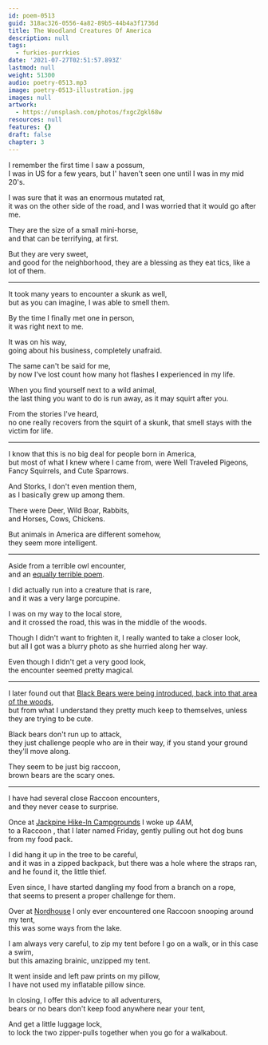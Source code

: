 ```yaml
---
id: poem-0513
guid: 318ac326-0556-4a82-89b5-44b4a3f1736d
title: The Woodland Creatures Of America
description: null
tags:
  - furkies-purrkies
date: '2021-07-27T02:51:57.893Z'
lastmod: null
weight: 51300
audio: poetry-0513.mp3
image: poetry-0513-illustration.jpg
images: null
artwork:
  - https://unsplash.com/photos/fxgcZgkl68w
resources: null
features: {}
draft: false
chapter: 3
---
```


I remember the first time I saw a possum,\
I was in US for a few years, but I' haven't seen one until I was in my mid 20's.

I was sure that it was an enormous mutated rat,\
it was on the other side of the road, and I was worried that it would go after me.

They are the size of a small mini-horse,\
and that can be terrifying, at first.

But they are very sweet,\
and good for the neighborhood, they are a blessing as they eat tics, like a lot of them.

---

It took many years to encounter a skunk as well,\
but as you can imagine, I was able to smell them.

By the time I finally met one in person,\
it was right next to me.

It was on his way,\
going about his business, completely unafraid.

The same can't be said for me,\
by now I've lost count how many hot flashes I experienced in my life.

When you find yourself next to a wild animal,\
the last thing you want to do is run away, as it may squirt after you.

From the stories I've heard,\
no one really recovers from the squirt of a skunk, that smell stays with the victim for life.

---

I know that this is no big deal for people born in America,\
but most of what I knew where I came from, were Well Traveled Pigeons, Fancy Squirrels, and Cute Sparrows.

And Storks, I don't even mention them,\
as I basically grew up among them.

There were Deer, Wild Boar, Rabbits,\
and Horses, Cows, Chickens.

But animals in America are different somehow,\
they seem more intelligent.

---

Aside from a terrible owl encounter,\
and an [equally terrible poem](/permalink/69aaa7bf-688c-46ba-8782-66b0cccb574d/).

I did actually run into a creature that is rare,\
and it was a very large porcupine.

I was on my way to the local store,\
and it crossed the road, this was in the middle of the woods.

Though I didn't want to frighten it, I really wanted to take a closer look,\
but all I got was a blurry photo as she hurried along her way.

Even though I didn't get a very good look,\
the encounter seemed pretty magical.

---

I later found out that [Black Bears were being introduced, back into that area of the woods](https://www.shorelinemedia.net/ludington_daily_news/black-bear-in-the-backyard/article_54eeba40-5208-11e8-9997-5b1acf5fc904.html),\
but from what I understand they pretty much keep to themselves, unless they are trying to be cute.

Black bears don't run up to attack,\
they just challenge people who are in their way, if you stand your ground they'll move along.

They seem to be just big raccoon,\
brown bears are the scary ones.

---

I have had several close Raccoon encounters,\
and they never cease to surprise.

Once at [Jackpine Hike-In Campgrounds](https://thedyrt.com/camping/michigan/jackpine-hike-in-campground) I woke up 4AM,\
to a Raccoon , that I later named Friday, gently pulling out hot dog buns from my food pack.

I did hang it up in the tree to be careful,\
and it was in a zipped backpack, but there was a hole where the straps ran, and he found it, the little thief.

Even since, I have started dangling my food from a branch on a rope,\
that seems to present a proper challenge for them.

Over at [Nordhouse](https://www.fs.usda.gov/recarea/hmnf/recarea/?recid=18770) I only ever encountered one Raccoon snooping around my tent,\
this was some ways from the lake.

I am always very careful, to zip my tent before I go on a walk, or in this case a swim,\
but this amazing brainic, unzipped my tent.

It went inside and left paw prints on my pillow,\
I have not used my inflatable pillow since.

In closing, I offer this advice to all adventurers,\
bears or no bears don't keep food anywhere near your tent,

And get a little luggage lock,\
to lock the two zipper-pulls together when you go for a walkabout.
